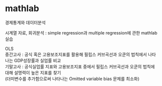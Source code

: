 # mathlab
경제통계와 데이터분석  

시계열 자료, 회귀분석 : simple regression과 multiple regression에 관한 mathlab 실습  

OLS  
  중간고사 : 공식 혹은 고용보조지표를 활용해 필립스 커브곡선과 오쿤의 법칙에서 나타나는 GDP성장률과 실업률 비교  
  기말고사 : 공식실업률 지표와 고용보조지표 중에서 필립스 커브곡선과 오쿤의 법칙에 대해 설명력이 높은 지표를 찾기  
      (더미변수를 추가함으로써 나타나는 Omitted variable bias 문제를 최소화)
